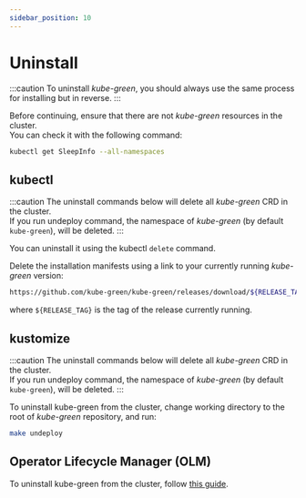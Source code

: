 ```yaml
---
sidebar_position: 10
---
```


# Uninstall

:::caution
To uninstall *kube-green*, you should always use the same process for installing but in reverse.
:::

Before continuing, ensure that there are not *kube-green* resources in the cluster.  
You can check it with the following command:

```sh
kubectl get SleepInfo --all-namespaces
```

## kubectl

:::caution
The uninstall commands below will delete all *kube-green* CRD in the cluster.  
If you run undeploy command, the namespace of *kube-green* (by default `kube-green`), will be deleted.
:::

You can uninstall it using the kubectl `delete` command.

Delete the installation manifests using a link to your currently running *kube-green* version:

```sh
https://github.com/kube-green/kube-green/releases/download/${RELEASE_TAG}/kube-green.yaml
```

where `${RELEASE_TAG}` is the tag of the release currently running.

## kustomize

:::caution
The uninstall commands below will delete all *kube-green* CRD in the cluster.  
If you run undeploy command, the namespace of *kube-green* (by default `kube-green`), will be deleted.
:::

To uninstall kube-green from the cluster, change working directory to the root of *kube-green* repository, and run:

```bash
make undeploy
```

## Operator Lifecycle Manager (OLM)

To uninstall kube-green from the cluster, follow [this guide](https://olm.operatorframework.io/docs/tasks/uninstall-operator/).
